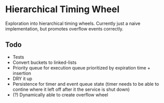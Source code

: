 # Hierarchical Timing Wheel
Exploration into hierarchical timing wheels. Currently just a naive implementation, but promotes overflow events correctly.

## Todo
- Tests
- Convert buckets to linked-lists
- Priority queue for execution queue prioritized by expiration time + insertion
- DRY it up
- Persistence for timer and event queue state (timer needs to be able to contine where it left off after it the service is shut down) 
- (?) Dynamically able to create overflow wheel
 
